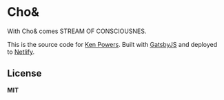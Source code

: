 # Cho&

With Cho& comes STREAM OF CONSCIOUSNES.

This is the source code for [Ken Powers][web]. Built with [GatsbyJS]
and deployed to [Netlify].

## License

**MIT**

[GatsbyJS]: https://www.gatsbyjs.org/ "GatsbyJS: Blazing-fast static site generator for React"
[Netlify]: https://www.netlify.com/ "Netlify: All-in-one platform for automating modern web projects."
[web]: https://knpw.rs "knpwrs"
